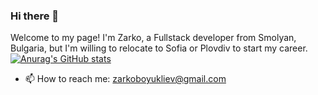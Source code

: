 ### Hi there 👋
Welcome to my page!
I'm Zarko, a Fullstack developer from Smolyan, Bulgaria, but I'm willing to relocate to Sofia or Plovdiv to start my career.
[![Anurag's GitHub stats](https://github-readme-stats.vercel.app/api?username=ZBoyukliev)](https://github.com/anuraghazra/github-readme-stats)
- 📫 How to reach me: zarkoboyukliev@gmail.com
